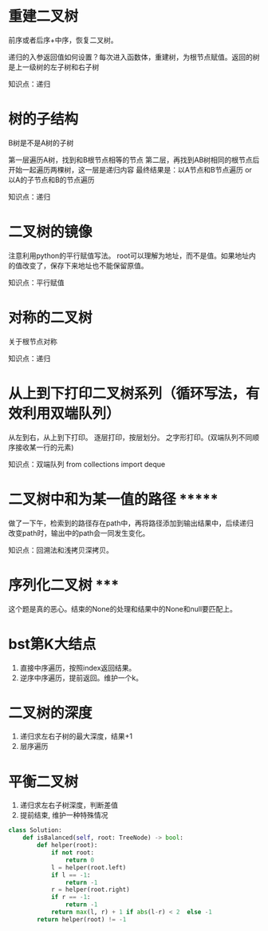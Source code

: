 # 重建二叉树
  前序或者后序+中序，恢复二叉树。
  
  递归的入参返回值如何设置？每次进入函数体，重建树，为根节点赋值。返回的树是上一级树的左子树和右子树
  
  知识点：递归

# 树的子结构
  B树是不是A树的子树
  
  第一层遍历A树，找到和B根节点相等的节点
  第二层，再找到AB树相同的根节点后开始一起遍历两棵树，这一层是递归内容
  最终结果是：以A节点和B节点遍历 or 以A的子节点和B的节点遍历
  
  知识点：递归
# 二叉树的镜像
  注意利用python的平行赋值写法。
  root可以理解为地址，而不是值。如果地址内的值改变了，保存下来地址也不能保留原值。
  
  知识点：平行赋值

# 对称的二叉树
  关于根节点对称
  
  知识点：递归
  
# 从上到下打印二叉树系列（循环写法，有效利用双端队列）
  从左到右，从上到下打印。
  逐层打印，按层划分。
  之字形打印。(双端队列不同顺序接收某一行的元素)
  
  知识点：双端队列 from collections import deque
  
# 二叉树中和为某一值的路径 *****
  做了一下午，检索到的路径存在path中，再将路径添加到输出结果中，后续递归改变path时，输出中的path会一同发生变化。
  
  知识点：回溯法和浅拷贝深拷贝。
  
# 序列化二叉树 ***
  这个题是真的恶心。结束的None的处理和结果中的None和null要匹配上。
  
# bst第K大结点
1. 直接中序遍历，按照index返回结果。
2. 逆序中序遍历，提前返回。维护一个k。

# 二叉树的深度
1. 递归求左右子树的最大深度，结果+1
2. 层序遍历

# 平衡二叉树
1. 递归求左右子树深度，判断差值
2. 提前结束, 维护一种特殊情况
```python
class Solution:
    def isBalanced(self, root: TreeNode) -> bool:
        def helper(root):
            if not root:
                return 0
            l = helper(root.left)
            if l == -1:
                return -1
            r = helper(root.right)
            if r == -1:
                return -1
            return max(l, r) + 1 if abs(l-r) < 2  else -1
        return helper(root) != -1
```
